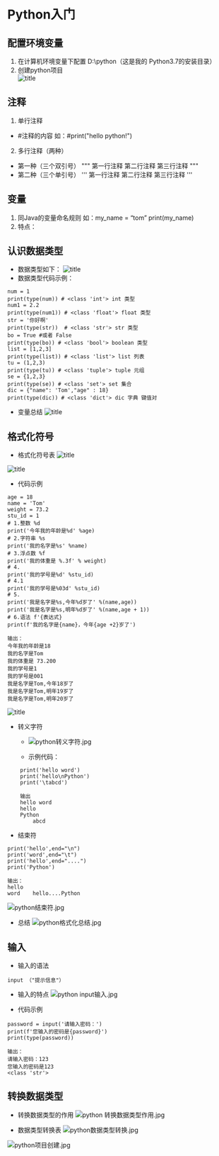 # Python入门
## 配置环境变量
1. 在计算机环境变量下配置 D:\python（这是我的		Python3.7的安装目录）
2. 创建python项目	
![title](https://raw.githubusercontent.com/XJZ-0707/imge/master/gitnote/2019/09/01/python%E9%A1%B9%E7%9B%AE%E5%88%9B%E5%BB%BA-1567327350471.jpg)
## 注释 
1. 单行注释
*  #注释的内容 如：#print("hello python!")

2. 多行注释（两种）
* 第一种（三个双引号）
 """
第一行注释
第二行注释
第三行注释
"""
* 第二种（三个单引号）
'''
第一行注释
第二行注释
第三行注释
'''
	
## 变量
1. 同Java的变量命名规则
如：my_name = “tom” print(my_name)
2. 特点：

## 认识数据类型
* 数据类型如下：
![title](https://raw.githubusercontent.com/XJZ-0707/imge/master/gitnote/2019/09/01/python%E6%95%B0%E6%8D%AE%E7%B1%BB%E5%9E%8B-1567327399671.jpg) 	
* 数据类型代码示例：
```language
num = 1
print(type(num)) # <class 'int'> int 类型
num1 = 2.2
print(type(num1)) # <class 'float'> float 类型
str = '你好啊'
print(type(str))  # <class 'str'> str 类型
bo = True #或者 False
print(type(bo)) # <class 'bool'> boolean 类型
list = [1,2,3]
print(type(list)) # <class 'list'> list 列表
tu = (1,2,3)
print(type(tu)) # <class 'tuple'> tuple 元组
se = {1,2,3}
print(type(se)) # <class 'set'> set 集合
dic = {"name": 'Tom',"age" : 18}
print(type(dic)) # <class 'dict'> dic 字典 键值对
```


* 变量总结 
![title](https://raw.githubusercontent.com/XJZ-0707/imge/master/gitnote/2019/09/01/python%E5%8F%98%E9%87%8F-1567327418576.jpg)
## 格式化符号
* 格式化符号表
![title](https://raw.githubusercontent.com/XJZ-0707/imge/master/gitnote/2019/09/01/python%E6%A0%BC%E5%BC%8F%E5%8C%96%E7%AC%A6%E5%8F%B7-1567327451081.jpg)

![title](https://raw.githubusercontent.com/XJZ-0707/imge/master/gitnote/2019/09/01/python%E5%AD%97%E7%AC%A6-1567327473338.jpg)

* 代码示例
```language
age = 18
name = 'Tom'
weight = 73.2
stu_id = 1
# 1.整数 %d
print('今年我的年龄是%d' %age)
# 2.字符串 %s
print('我的名字是%s' %name)
# 3.浮点数 %f
print('我的体重是 %.3f' % weight)
# 4.
print('我的学号是%d' %stu_id)
# 4.1
print('我的学号是%03d' %stu_id)
# 5.
print('我是名字是%s,今年%d岁了' %(name,age))
print('我是名字是%s,明年%d岁了' %(name,age + 1))
# 6.语法 f'{表达式}
print(f'我的名字是{name}，今年{age +2}岁了')

输出：
今年我的年龄是18
我的名字是Tom
我的体重是 73.200
我的学号是1
我的学号是001
我是名字是Tom,今年18岁了
我是名字是Tom,明年19岁了
我是名字是Tom,明年20岁了

```
![title](https://raw.githubusercontent.com/XJZ-0707/imge/master/gitnote/2019/09/01/python%20f%E8%A1%A8%E8%BE%BE%E5%BC%8F-1567327498667.jpg)
* 转义字符
	* ![python转义字符.jpg](6)
	
	* 示例代码：
```language
	print('hello word')
	print('hello\nPython')
	print('\tabcd')
	
	输出
	hello word
	hello
	Python
	    abcd
```
* 结束符
```language
print('hello',end="\n")
print('word',end="\t")
print('hello',end="....")
print('Python')

输出：
hello
word	hello....Python
```
![python结束符.jpg](7)
* 总结
![python格式化总结.jpg](8)

## 输入
* 输入的语法
```
input （"提示信息"）
```

* 输入的特点
![python input输入.jpg](9)

* 代码示例
```
password = input('请输入密码：')
print(f'您输入的密码是{password}')
print(type(password))

输出：
请输入密码：123
您输入的密码是123
<class 'str'>

```
## 转换数据类型
* 转换数据类型的作用
![python 转换数据类型作用.jpg](10)

* 数据类型转换表
![python数据类型转换.jpg](11)


![python项目创建.jpg](0)
	


